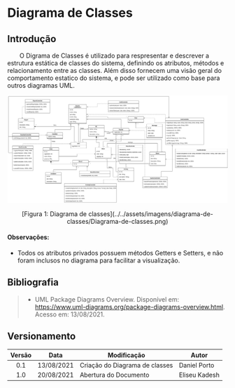 # Diagrama de Classes

## Introdução

&emsp;&emsp;O Digrama de Classes é utilizado para respresentar e descrever a estrutura estática de classes do sistema, definindo os atributos, métodos e relacionamento entre as classes. Além disso fornecem uma visão geral do comportamento estatico do sistema, e pode ser utilizado como base para outros diagramas UML.

![Diagrama de classes](../../assets/imagens/diagrama-de-classes/Diagrama-de-classes.png)

<center>[Figura 1: Diagrama de classes](../../assets/imagens/diagrama-de-classes/Diagrama-de-classes.png)</center>

#### **Observações**:<br> 
- Todos os atributos privados possuem métodos Getters e Setters, e não foram inclusos no diagrama para facilitar a visualização.

## Bibliografia
> - UML Package Diagrams Overview. Disponível em: https://www.uml-diagrams.org/package-diagrams-overview.html. Acesso em: 13/08/2021.

## Versionamento
| Versão | Data | Modificação | Autor |
| :-: | -- | -- | -- |
|0.1| 13/08/2021 | Criação do Diagrama de classes              |  Daniel Porto  |
|1.0| 20/08/2021 | Abertura do Documento                       |  Eliseu Kadesh |